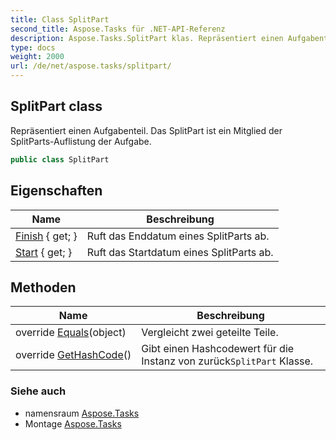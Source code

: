 ```yaml
---
title: Class SplitPart
second_title: Aspose.Tasks für .NET-API-Referenz
description: Aspose.Tasks.SplitPart klas. Repräsentiert einen Aufgabenteil. Das SplitPart ist ein Mitglied der SplitPartsAuflistung der Aufgabe.
type: docs
weight: 2000
url: /de/net/aspose.tasks/splitpart/
---
```

## SplitPart class

Repräsentiert einen Aufgabenteil. Das SplitPart ist ein Mitglied der SplitParts-Auflistung der Aufgabe.

```csharp
public class SplitPart
```

## Eigenschaften

| Name | Beschreibung |
| --- | --- |
| [Finish](../../aspose.tasks/splitpart/finish/) { get; } | Ruft das Enddatum eines SplitParts ab. |
| [Start](../../aspose.tasks/splitpart/start/) { get; } | Ruft das Startdatum eines SplitParts ab. |

## Methoden

| Name | Beschreibung |
| --- | --- |
| override [Equals](../../aspose.tasks/splitpart/equals/)(object) | Vergleicht zwei geteilte Teile. |
| override [GetHashCode](../../aspose.tasks/splitpart/gethashcode/)() | Gibt einen Hashcodewert für die Instanz von zurück`SplitPart` Klasse. |

### Siehe auch

* namensraum [Aspose.Tasks](../../aspose.tasks/)
* Montage [Aspose.Tasks](../../)


